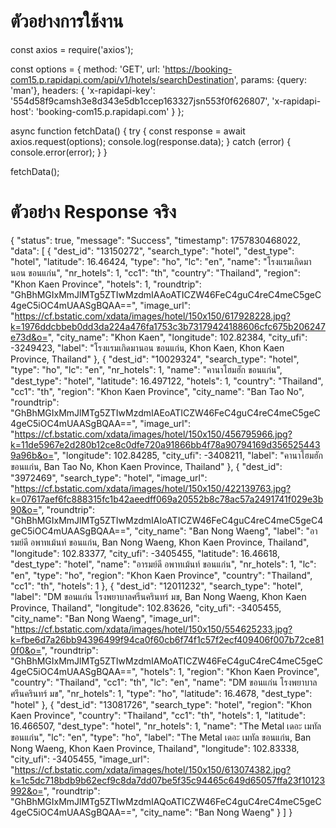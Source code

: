 # ตัวอย่างการใช้งาน 
const axios = require('axios');

const options = {
  method: 'GET',
  url: 'https://booking-com15.p.rapidapi.com/api/v1/hotels/searchDestination',
  params: {query: 'man'},
  headers: {
    'x-rapidapi-key': '554d58f9camsh3e8d343e5db1ccep163327jsn553f0f626807',
    'x-rapidapi-host': 'booking-com15.p.rapidapi.com'
  }
};

async function fetchData() {
	try {
		const response = await axios.request(options);
		console.log(response.data);
	} catch (error) {
		console.error(error);
	}
}

fetchData();

# ตัวอย่าง Response จริง
{
  "status": true,
  "message": "Success",
  "timestamp": 1757830468022,
  "data": [
    {
      "dest_id": "13150272",
      "search_type": "hotel",
      "dest_type": "hotel",
      "latitude": 16.46424,
      "type": "ho",
      "lc": "en",
      "name": "โรงแรมเกิดมานอน ขอนแก่น",
      "nr_hotels": 1,
      "cc1": "th",
      "country": "Thailand",
      "region": "Khon Kaen Province",
      "hotels": 1,
      "roundtrip": "GhBhMGIxMmJlMTg5ZTIwMzdmIAAoATICZW46FeC4guC4reC4meC5geC4geC5iOC4mUAASgBQAA==",
      "image_url": "https://cf.bstatic.com/xdata/images/hotel/150x150/617928228.jpg?k=1976ddcbbeb0dd3da224a476fa1753c3b73179424188606cfc675b206247e73d&o=",
      "city_name": "Khon Kaen",
      "longitude": 102.82384,
      "city_ufi": -3249423,
      "label": "โรงแรมเกิดมานอน ขอนแก่น, Khon Kaen, Khon Kaen Province, Thailand"
    },
    {
      "dest_id": "10029324",
      "search_type": "hotel",
      "type": "ho",
      "lc": "en",
      "nr_hotels": 1,
      "name": "คานาโฮมฮัก ขอนแก่น",
      "dest_type": "hotel",
      "latitude": 16.497122,
      "hotels": 1,
      "country": "Thailand",
      "cc1": "th",
      "region": "Khon Kaen Province",
      "city_name": "Ban Tao No",
      "roundtrip": "GhBhMGIxMmJlMTg5ZTIwMzdmIAEoATICZW46FeC4guC4reC4meC5geC4geC5iOC4mUAASgBQAA==",
      "image_url": "https://cf.bstatic.com/xdata/images/hotel/150x150/456795966.jpg?k=11de5967e2d280b12ce8c0dfe720a91866bb4f78a90794169d3565254439a96b&o=",
      "longitude": 102.84285,
      "city_ufi": -3408211,
      "label": "คานาโฮมฮัก ขอนแก่น, Ban Tao No, Khon Kaen Province, Thailand"
    },
    {
      "dest_id": "3972469",
      "search_type": "hotel",
      "image_url": "https://cf.bstatic.com/xdata/images/hotel/150x150/422139763.jpg?k=07617aef6fc888315fc1b42aeedff069a20552b8c78ac57a2491741f029e3b90&o=",
      "roundtrip": "GhBhMGIxMmJlMTg5ZTIwMzdmIAIoATICZW46FeC4guC4reC4meC5geC4geC5iOC4mUAASgBQAA==",
      "city_name": "Ban Nong Waeng",
      "label": "อารมย์ดี อพาทเม้นท์ ขอนแก่น, Ban Nong Waeng, Khon Kaen Province, Thailand",
      "longitude": 102.83377,
      "city_ufi": -3405455,
      "latitude": 16.46618,
      "dest_type": "hotel",
      "name": "อารมย์ดี อพาทเม้นท์ ขอนแก่น",
      "nr_hotels": 1,
      "lc": "en",
      "type": "ho",
      "region": "Khon Kaen Province",
      "country": "Thailand",
      "cc1": "th",
      "hotels": 1
    },
    {
      "dest_id": "12011232",
      "search_type": "hotel",
      "label": "DM ขอนแก่น โรงพยาบาลศรีนครินทร์ มข, Ban Nong Waeng, Khon Kaen Province, Thailand",
      "longitude": 102.83626,
      "city_ufi": -3405455,
      "city_name": "Ban Nong Waeng",
      "image_url": "https://cf.bstatic.com/xdata/images/hotel/150x150/554625233.jpg?k=fbe6d7a26bb94396499f94ca0f60cb6f74f1c57f2ecf409406f007b72ce810f0&o=",
      "roundtrip": "GhBhMGIxMmJlMTg5ZTIwMzdmIAMoATICZW46FeC4guC4reC4meC5geC4geC5iOC4mUAASgBQAA==",
      "hotels": 1,
      "region": "Khon Kaen Province",
      "country": "Thailand",
      "cc1": "th",
      "lc": "en",
      "name": "DM ขอนแก่น โรงพยาบาลศรีนครินทร์ มข",
      "nr_hotels": 1,
      "type": "ho",
      "latitude": 16.4678,
      "dest_type": "hotel"
    },
    {
      "dest_id": "13081726",
      "search_type": "hotel",
      "region": "Khon Kaen Province",
      "country": "Thailand",
      "cc1": "th",
      "hotels": 1,
      "latitude": 16.466507,
      "dest_type": "hotel",
      "nr_hotels": 1,
      "name": "The Metal เดอะ เมทัล ขอนแก่น",
      "lc": "en",
      "type": "ho",
      "label": "The Metal เดอะ เมทัล ขอนแก่น, Ban Nong Waeng, Khon Kaen Province, Thailand",
      "longitude": 102.83338,
      "city_ufi": -3405455,
      "image_url": "https://cf.bstatic.com/xdata/images/hotel/150x150/613074382.jpg?k=1c5dc718bdb9b62ecf9c8da7dd07be5f35c94465c649d65057ffa23f10123992&o=",
      "roundtrip": "GhBhMGIxMmJlMTg5ZTIwMzdmIAQoATICZW46FeC4guC4reC4meC5geC4geC5iOC4mUAASgBQAA==",
      "city_name": "Ban Nong Waeng"
    }
  ]
}